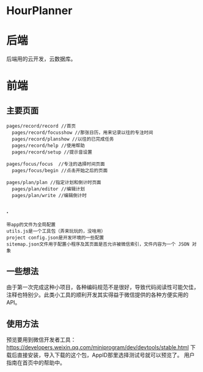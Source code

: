 # HourPlanner
# 后端

后端用的云开发，云数据库。

# 前端
## 主要页面

    pages/record/record //首页
      pages/record/focusshow //那张日历，用来记录以往的专注时间
      pages/record/planshow //以往的已完成任务
      pages/record/help //使用帮助
      pages/record/setup //提示音设置
      
    pages/focus/focus  //专注的选择时间页面
      pages/focus/begin //点击开始之后的页面
      
    pages/plan/plan //指定计划和倒计时页面
      pages/plan/editor //编辑计划
      pages/plan/write //编辑倒计时
 
### .
    带app的文件为全局配置
    utils.js是一个工具包（弄来玩玩的，没啥用）
    project config.json是开发环境的一些配置
    sitemap.json文件用于配置小程序及其页面是否允许被微信索引，文件内容为一个 JSON 对象

## 一些想法
   由于第一次完成这种小项目，各种编码规范不是很好，导致代码阅读性可能欠佳，注释也特别少。此类小工具的顺利开发其实得益于微信提供的各种方便实用的API。
## 使用方法
预览要用到微信开发者工具：https://developers.weixin.qq.com/miniprogram/dev/devtools/stable.html
下载后直接安装，导入下载的这个包，AppID那里选择测试号就可以预览了。
用户指南在首页中的帮助中。
